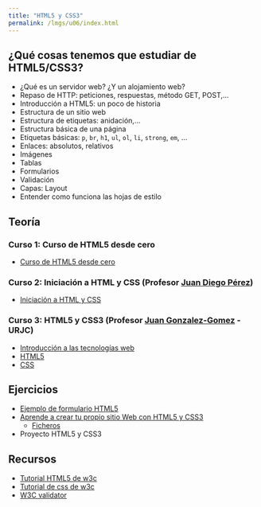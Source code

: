 ```yaml
---
title: "HTML5 y CSS3"
permalink: /lmgs/u06/index.html
---
```

## ¿Qué cosas tenemos que estudiar de HTML5/CSS3?

* ¿Qué es un servidor web? ¿Y un alojamiento web?
* Repaso de HTTP: peticiones, respuestas, método GET, POST,...
* Introducción a HTML5: un poco de historia
* Estructura de un sitio web
* Estructura de etiquetas: anidación,...
* Estructura básica de una página 
* Etiquetas básicas: `p`, `br`, `h1`, `ul`, `ol`, `li`, `strong`, `em`, ...
* Enlaces: absolutos, relativos
* Imágenes
* Tablas
* Formularios
* Validación
* Capas: Layout
* Entender como funciona las hojas de estilo

## Teoría

### Curso 1: Curso de HTML5 desde cero

* [Curso de HTML5 desde cero](https://libro.cursohtml5desdecero.com/)

### Curso 2: Iniciación a HTML y CSS (Profesor [Juan Diego Pérez](https://github.com/pekechis))

* [Iniciación a HTML y CSS](https://github.com/pekechis/OpenWebinars_Introduccion_HTML_CSS)

### Curso 3: HTML5 y CSS3 (Profesor [Juan Gonzalez-Gomez](https://github.com/Obijuan) - URJC)

* [Introducción a las tecnologías web](https://github.com/myTeachingURJC/2018-19-CSAAI/wiki/Introducci%C3%B3n-a-las-tecnolog%C3%ADas-web)
* [HTML5](https://github.com/myTeachingURJC/2018-19-CSAAI/wiki/Sesi%C3%B3n-2:-HTML)
* [CSS](https://github.com/myTeachingURJC/2018-19-CSAAI/wiki/Sesi%C3%B3n-3:-CSS)

## Ejercicios

* [Ejemplo de formulario HTML5](formulario.html)
* [Aprende a crear tu propio sitio Web con HTML5 y CSS3](https://openclassrooms.com/en/courses/3339201-aprende-a-crear-tu-propio-sitio-web-con-html5-y-css3/3349087-ejercicio-practico-creacion-de-una-pagina-web-paso-por-paso)
    * [Ficheros](https://github.com/josedom24/ejemplo_html5_css3)
* Proyecto HTML5 y CSS3


## Recursos

* [Tutorial HTML5 de w3c](https://www.w3schools.com/html/default.asp)
* [Tutorial de css de w3c](https://www.w3schools.com/css/default.asp)
* [W3C validator](http://validator.w3.org/)
